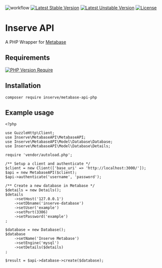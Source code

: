 ![workflow](https://github.com/inserveit/metabase-api-php/actions/workflows/build-actions.yml/badge.svg) 
[![Latest Stable Version](http://poser.pugx.org/inserve/metabase-api-php/v)](https://packagist.org/packages/inserve/metabase-api-php) 
[![Latest Unstable Version](http://poser.pugx.org/inserve/metabase-api-php/v/unstable)](https://packagist.org/packages/inserve/metabase-api-php)
[![License](http://poser.pugx.org/inserve/metabase-api-php/license)](https://packagist.org/packages/inserve/metabase-api-php)

# Inserve API
A PHP Wrapper for [Metabase](https://metabase.com)

## Requirements
[![PHP Version Require](http://poser.pugx.org/inserve/metabase-api-php/require/php)](https://packagist.org/packages/inserve/metabase-api-php)

## Installation
`composer require inserve/metabase-api-php`

## Example usage

```
<?php

use GuzzleHttp\Client;
use Inserve\MetabaseAPI\MetabaseAPI;
use Inserve\MetabaseAPI\Model\Database\Database;
use Inserve\MetabaseAPI\Model\Database\Details;

require 'vendor/autoload.php';

/** Setup a client and authenticate */
$client = new Client(['base_uri' => 'http://localhost:3000/']);
$api = new MetabaseAPI($client);
$api->authenticate('username', 'password');

/** Create a new database in Metabase */
$details = new Details();
$details
    ->setHost('127.0.0.1')
    ->setDbname('inserve-database')
    ->setUser('example')
    ->setPort(3306)
    ->setPassword('example')
;

$database = new Database();
$database
    ->setName('Inserve Metabase')
    ->setEngine('mysql')
    ->setDetails($details)
;

$result = $api->database->create($database);
```
